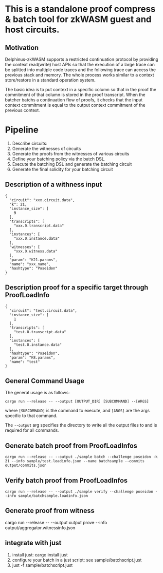 # This is a standalone proof compress & batch tool for zkWASM guest and host circuits.

## Motivation

Delphinus-zkWASM supports a restricted continuation protocol by providing the context read(write) host APIs so that the execution of a large trace can be splitted into multiple code traces and the following trace can access the previous stack and memory. The whole process works similar to a context store/restore in a standard operation system.

The basic idea is to put context in a specific column so that in the proof the commitment of that column is stored in the proof transcript. When the batcher batchs a continuation flow of proofs, it checks that the input context commitment is equal to the output context commitment of the previous context.

# Pipeline

1. Describe circuits:
2. Generate the witnesses of circuits
3. Generate the proofs from the witnesses of various circuits
4. Define your batching policy via the batch DSL. 
5. Execute the batching DSL and generate the batching circuit
6. Generate the final solidity for your batching circuit
  

## Description of a withness input
```
{
  "circuit": "xxx.circuit.data",
  "k": 21,
  "instance_size": [
    9
  ],
  "transcripts": [
    "xxx.0.transcript.data"
  ],
  "instances": [
    "xxx.0.instance.data"
  ],
  "witnesses": [
    "xxx.0.witness.data"
  ],
  "param": "K21.params",
  "name": "xxx_name",
  "hashtype": "Poseidon"
}
```


## Description proof for a specific target through ProofLoadInfo

```
{
  "circuit": "test.circuit.data",
  "instance_size": [
    1
  ],
  "transcripts": [
    "test.0.transcript.data"
  ],
  "instances": [
    "test.0.instance.data"
  ],
  "hashtype": "Poseidon",
  "param": "K8.params",
  "name": "test"
}

```

## General Command Usage

The general usage is as follows:

```
cargo run --release -- --output [OUTPUT_DIR] [SUBCOMMAND] --[ARGS]
```

where `[SUBCOMMAND]` is the command to execute, and `[ARGS]` are the args specific to that command.

The `--output` arg specifies the directory to write all the output files to and is required for all commands.

## Generate batch proof from ProofLoadInfos

```
cargo run --release -- --output ./sample batch --challenge poseidon -k 21 --info sample/test.loadinfo.json --name batchsample --commits output/commits.json
```

## Verify batch proof from ProofLoadInfos

```
cargo run --release -- --output ./sample verify --challenge poseidon --info sample/batchsample.loadinfo.json
```

## Generate proof from witness
cargo run --release -- --output output prove --info output/aggregator.witnessinfo.json

## integrate with just

1. install just: cargo install just
2. configure your batch in a just script: see sample/batchscript.just
3. just -f sample/batchscript.just
